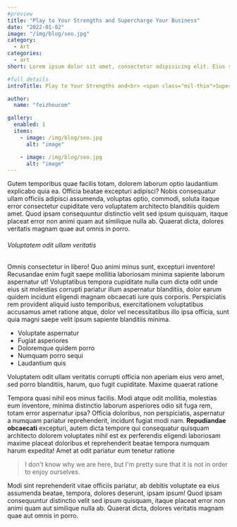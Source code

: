 ```yaml
---
#preview
title: "Play to Your Strengths and Supercharge Your Business"
date: "2022-01-02"
image: "/img/blog/seo.jpg"
category:
  - Art
categories:
  - art
short: Lorem ipsum dolor sit amet, consectetur adipisicing elit. Eius sequi commodi dignissimos.

#full details
introTitle: Play to Your Strengths and<br> <span class="mil-thin">Supercharge</span> Your <span class="mil-thin">Business</span>

author:
  name: "feizhoucom"

gallery:
  enabled: 1
  items:
    - image: /img/blog/seo.jpg
      alt: "image"

    - image: /img/blog/seo.jpg
      alt: "image"
---
```


Gutem temporibus quae facilis totam, dolorem laborum optio laudantium explicabo quia ea. Officia beatae excepturi adipisci? Nobis consequatur ullam officiis adipisci assumenda, voluptas optio, commodi, soluta itaque error consectetur cupiditate vero voluptatem architecto blanditiis quidem amet. Quod ipsam consequuntur distinctio velit sed ipsum quisquam, itaque placeat error non animi quam aut similique nulla ab. Quaerat dicta, dolores veritatis magnam quae aut omnis in porro.

###### Voluptatem odit ullam veritatis

Omnis consectetur in libero! Quo animi minus sunt, excepturi inventore! Recusandae enim fugit saepe mollitia laboriosam minima sapiente laborum aspernatur ut! Voluptatibus tempora cupiditate nulla cum dicta odit unde eius sit molestias corrupti pariatur illum aspernatur blanditiis, dolor earum quidem incidunt eligendi magnam obcaecati iure quis corporis. Perspiciatis rem provident aliquid iusto temporibus, exercitationem voluptatibus accusamus amet ratione atque, dolor vel necessitatibus illo ipsa officia, sunt quia magni saepe velit ipsum sapiente blanditiis minima.

- Voluptate aspernatur
- Fugiat asperiores
- Doloremque quidem porro
- Numquam porro sequi
- Laudantium quis

Voluptatem odit ullam veritatis corrupti officia non aperiam eius vero amet, sed porro blanditiis, harum, quo fugit cupiditate. Maxime quaerat ratione

Tempora quasi nihil eos minus facilis. Modi atque odit mollitia, molestias eum inventore, minima distinctio laborum asperiores odio sit fuga rem, totam error aspernatur ipsa? Officia doloribus, non perspiciatis, aspernatur a numquam pariatur reprehenderit, incidunt fugiat modi nam. **Repudiandae obcaecati** excepturi, autem dicta tempore qui consequatur quisquam architecto dolorem voluptates nihil est ex perferendis eligendi laboriosam maxime placeat doloribus et reprehenderit beatae tempora numquam harum expedita! Amet at odit pariatur eum tenetur ratione

> I don't know why we are here, but I'm pretty sure that it is not in order to enjoy ourselves.

Modi sint reprehenderit vitae officiis pariatur, ab debitis voluptate ea eius assumenda beatae, tempora, dolores deserunt, ipsam ipsum! Quod ipsam consequuntur distinctio velit sed ipsum quisquam, itaque placeat error non animi quam aut similique nulla ab. Quaerat dicta, dolores veritatis magnam quae aut omnis in porro.
